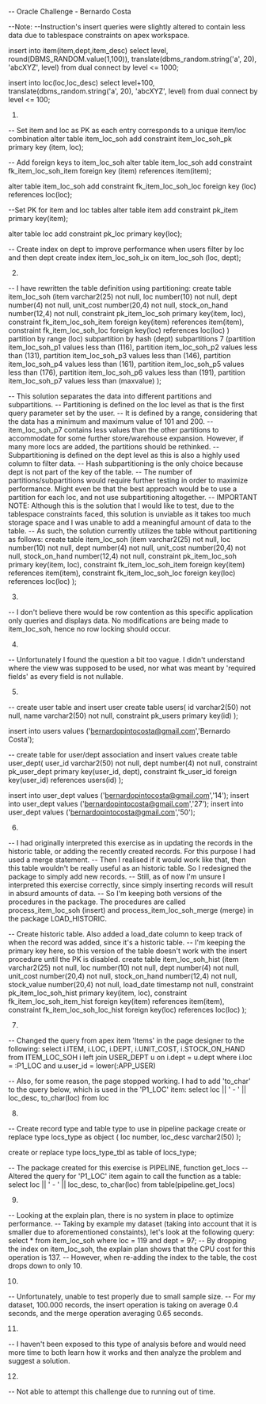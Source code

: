 -- Oracle Challenge - Bernardo Costa

--Note:
--Instruction's insert queries were slightly altered to contain less data due to tablespace constraints on apex workspace.

insert into item(item,dept,item_desc)
select level, round(DBMS_RANDOM.value(1,100)), translate(dbms_random.string('a', 20), 'abcXYZ', level) from dual connect by level <= 1000;

insert into loc(loc,loc_desc)
select level+100, translate(dbms_random.string('a', 20), 'abcXYZ', level) from dual connect by level <= 100;


1)
-- Set item and loc as PK as each entry corresponds to a unique item/loc combination
alter table item_loc_soh
add constraint item_loc_soh_pk primary key (item, loc);

-- Add foreign keys to item_loc_soh
alter table item_loc_soh
add constraint fk_item_loc_soh_item
  foreign key (item)
  references item(item);
  
alter table item_loc_soh
add constraint fk_item_loc_soh_loc
  foreign key (loc)
  references loc(loc);  

--Set PK for item and loc tables
alter table item
add constraint pk_item
primary key(item);

alter table loc
add constraint pk_loc
primary key(loc);


-- Create index on dept to improve performance when users filter by loc and then dept
create index item_loc_soh_ix
  on item_loc_soh (loc, dept);
  
2)
-- I have rewritten the table definition using partitioning:
create table item_loc_soh
(item varchar2(25) not null,
loc number(10) not null,
dept number(4) not null,
unit_cost number(20,4) not null,
stock_on_hand number(12,4) not null,
constraint pk_item_loc_soh
primary key(item, loc),
constraint fk_item_loc_soh_item
foreign key(item)
references item(item),
constraint fk_item_loc_soh_loc
foreign key(loc)
references loc(loc)
)
partition by range (loc)
subpartition by hash (dept)
subpartitions 7
(partition item_loc_soh_p1 values less than (116),
 partition item_loc_soh_p2 values less than (131),
 partition item_loc_soh_p3 values less than (146),
 partition item_loc_soh_p4 values less than (161),
 partition item_loc_soh_p5 values less than (176),
 partition item_loc_soh_p6 values less than (191),
 partition item_loc_soh_p7 values less than (maxvalue)
 );

-- This solution separates the data into different partitions and subpartitions. 
-- Partitioning is defined on the loc level as that is the first query parameter set by the user.
-- It is defined by a range, considering that the data has a minimum and maximum value of 101 and 200.
-- item_loc_soh_p7 contains less values than the other partitions to accommodate for some further store/warehouse expansion. However, if many more locs are added, the partitions should be rethinked.
-- Subpartitioning is defined on the dept level as this is also a highly used column to filter data.
-- Hash subpartitioning is the only choice because dept is not part of the key of the table.
-- The number of partitions/subpartitions would require further testing in order to maximize performance. Might even be that the best approach would be to use a partition for each loc, and not use subpartitioning altogether.
-- IMPORTANT NOTE: Although this is the solution that I would like to test, due to the tablespace constraints faced, this solution is unviable as it takes too much storage space and I was unable to add a meaningful amount of data to the table.
-- As such, the solution currently utilizes the table without partitioning as follows:
create table item_loc_soh
(item varchar2(25) not null,
loc number(10) not null,
dept number(4) not null,
unit_cost number(20,4) not null,
stock_on_hand number(12,4) not null,
constraint pk_item_loc_soh
primary key(item, loc),
constraint fk_item_loc_soh_item
foreign key(item)
references item(item),
constraint fk_item_loc_soh_loc
foreign key(loc)
references loc(loc)
);


3)
-- I don't believe there would be row contention as this specific application only queries and displays data. No modifications are being made to item_loc_soh, hence no row locking should occur.

4)
-- Unfortunately I found the question a bit too vague. I didn't understand where the view was supposed to be used, nor what was meant by 'required fields' as every field is not nullable.

5)
-- create user table and insert user
create table users(
    id varchar2(50) not null,
    name varchar2(50) not null,
    constraint pk_users
    primary key(id)
);

insert into users values ('bernardopintocosta@gmail.com','Bernardo Costa');

-- create table for user/dept association and insert values
create table user_dept(
    user_id varchar2(50) not null,
    dept number(4) not null,
    constraint pk_user_dept
    primary key(user_id, dept),
    constraint fk_user_id
    foreign key(user_id)
    references users(id)
);

insert into user_dept values ('bernardopintocosta@gmail.com','14');
insert into user_dept values ('bernardopintocosta@gmail.com','27');
insert into user_dept values ('bernardopintocosta@gmail.com','50');

6)
-- I had originally interpreted this exercise as in updating the records in the historic table, or adding the recently created records. For this purpose I had used a merge statement.
-- Then I realised if it would work like that, then this table wouldn't be really useful as an historic table. So I redesigned the package to simply add new records.
-- Still, as of now I'm unsure I interpreted this exercise correctly, since simply inserting records will result in absurd amounts of data. 
-- So I'm keeping both versions of the procedures in the package. The procedures are called process_item_loc_soh (insert) and process_item_loc_soh_merge (merge) in the package LOAD_HISTORIC.

-- Create historic table. Also added a load_date column to keep track of when the record was added, since it's a historic table. 
-- I'm keeping the primary key here, so this version of the table doesn't work with the insert procedure until the PK is disabled.
create table item_loc_soh_hist
(item varchar2(25) not null,
loc number(10) not null,
dept number(4) not null,
unit_cost number(20,4) not null,
stock_on_hand number(12,4) not null,
stock_value number(20,4) not null,
load_date timestamp not null,
constraint pk_item_loc_soh_hist
primary key(item, loc),
constraint fk_item_loc_soh_item_hist
foreign key(item)
references item(item),
constraint fk_item_loc_soh_loc_hist
foreign key(loc)
references loc(loc)
);



7)
-- Changed the query from apex item 'Items' in the page designer to the following:
select i.ITEM,
       i.LOC,
       i.DEPT,
       i.UNIT_COST,
       i.STOCK_ON_HAND
  from ITEM_LOC_SOH i
 left join USER_DEPT u
 on i.dept = u.dept
 where i.loc = :P1_LOC
 and u.user_id = lower(:APP_USER)

-- Also, for some reason, the page stopped working. I had to add 'to_char' to the query below, which is used in the 'P1_LOC' item:
 select loc || ' - ' || loc_desc, to_char(loc) from loc
  
8)
-- Create record type and table type to use in pipeline package
  create or replace type locs_type as object (
  loc number,
  loc_desc varchar2(50)
);

create or replace type locs_type_tbl as table of locs_type;

-- The package created for this exercise is PIPELINE, function get_locs
-- Altered the query for 'P1_LOC' item again to call the function as a table:
select loc || ' - ' || loc_desc, to_char(loc) from table(pipeline.get_locs)

9)
-- Looking at the explain plan, there is no system in place to optimize performance.
-- Taking by example my dataset (taking into account that it is smaller due to aforementioned constaints), let's look at the following query:
select * from item_loc_soh where loc = 119 and dept = 97;
-- By dropping the index on item_loc_soh, the explain plan shows that the CPU cost for this operation is 137.
-- However, when re-adding the index to the table, the cost drops down to only 10.

10)
-- Unfortunately, unable to test properly due to small sample size. 
-- For my dataset, 100.000 records, the insert operation is taking on average 0.4 seconds, and the merge operation averaging 0.65 seconds.

11)
-- I haven't been exposed to this type of analysis before and would need more time to both learn how it works and then analyze the problem and suggest a solution.

12)
-- Not able to attempt this challenge due to running out of time.
